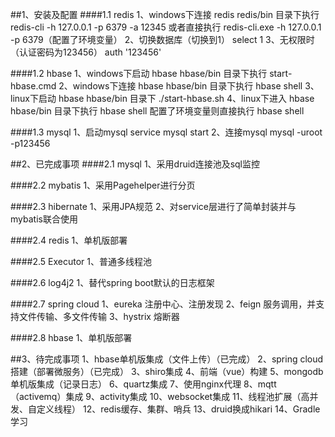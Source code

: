 ##1、安装及配置
####1.1 redis
    1、windows下连接 redis
        redis/bin 目录下执行 redis-cli -h 127.0.0.1 -p 6379 -a 12345
        或者直接执行 redis-cli.exe -h 127.0.0.1 -p 6379（配置了环境变量）
    2、切换数据库（切换到1）
        select 1
    3、无权限时（认证密码为123456）
        auth '123456'
       
####1.2 hbase
    1、windows下启动 hbase
        hbase/bin 目录下执行 start-hbase.cmd
    2、windows下连接 hbase
        hbase/bin 目录下执行 hbase shell
    3、linux下启动 hbase
        hbase/bin 目录下 ./start-hbase.sh
    4、linux下进入 hbase
        hbase/bin 目录下执行 hbase shell
        配置了环境变量则直接执行 hbase shell
        
####1.3 mysql
    1、启动mysql
        service mysql start
    2、连接mysql
        mysql -uroot -p123456
    
##2、已完成事项
####2.1 mysql
    1、采用druid连接池及sql监控
    
####2.2 mybatis
    1、采用Pagehelper进行分页
    
####2.3 hibernate
    1、采用JPA规范
    2、对service层进行了简单封装并与mybatis联合使用
    
####2.4 redis
    1、单机版部署
    
####2.5 Executor
    1、普通多线程池
    
####2.6 log4j2
    1、替代spring boot默认的日志框架
    
####2.7 spring cloud
    1、eureka 注册中心、注册发现
    2、feign 服务调用，并支持文件传输、多文件传输
    3、hystrix 熔断器
    
####2.8 hbase
    1、单机版部署
    
##3、待完成事项
    1、hbase单机版集成（文件上传）（已完成）
    2、spring cloud搭建（部署微服务）（已完成）
    3、shiro集成
    4、前端（vue）构建
    5、mongodb单机版集成（记录日志）
    6、quartz集成
    7、使用nginx代理
    8、mqtt（activemq）集成
    9、activity集成
    10、websocket集成
    11、线程池扩展（高并发、自定义线程）
    12、redis缓存、集群、哨兵
    13、druid换成hikari
    14、Gradle学习

    

    